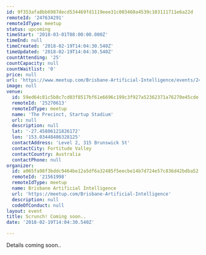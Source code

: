 ```yaml
---
id: 9f353afa8bb6987decd534469fd1119eee31c003460a4539c103111711e6a22d
remoteId: '247634291'
remoteIdType: meetup
status: upcoming
timeStart: '2018-03-01T08:00:00.000Z'
timeEnd: null
timeCreated: '2018-02-19T14:04:30.540Z'
timeUpdated: '2018-02-19T14:04:30.540Z'
countAttending: '25'
countCapacity: null
countWaitlist: '0'
price: null
url: 'https://www.meetup.com/Brisbane-Artificial-Intelligence/events/247634291/'
image: null
venue:
  id: 59ed64c81c5b8c7cd03f8517bf61e6696c199c3f927a52362371a76270e45cde
  remoteId: '25270613'
  remoteIdType: meetup
  name: 'The Precinct, Startup Stadium'
  url: null
  description: null
  lat: '-27.45806121826172'
  lon: '153.03448486328125'
  contactAddress: 'Level 2, 315 Brunswick St'
  contactCity: Fortitude Valley
  contactCountry: Australia
  contactPhone: null
organizer:
  id: a065fa98f3bddc9464be12a5df6a32485f5eecbe14b7d724e57c836d42bdba52
  remoteId: '21561998'
  remoteIdType: meetup
  name: Brisbane Artificial Intelligence
  url: 'https://meetup.com/Brisbane-Artificial-Intelligence'
  description: null
  codeOfConduct: null
layout: event
title: Scrunch! Coming soon..
date: '2018-02-19T14:04:30.540Z'

---
```

<p>Details coming soon..</p>
